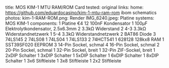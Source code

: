 title: MOS KIM-1 MTU RAM/ROM Card
tested: original
links:
    home: https://github.com/eduardocasino/kim-1-mtu-ram-rom
    ibom
    schematics
photos:
    kim-1-RAM-ROM.png: Render
    IMG_6240.jpeg: Platine
systems:
    MOS KIM-1
components:
    1 Platine €4
    12 100nF Kondensator
    1 100µF Elektrolytkondensator, 2.5x6.3mm
    2 3.3kΩ Widerstand
    2 4-3 3.3kΩ Widerstandnetzwerk
    1 5-4 3.3kΩ Widerstandnetzwerk
    2 BAT86 Diode
    3 74LS145
    2 74LS08
    1 74LS04
    1 74LS133
    2 74HCT541
    1 628128 128kx8 RAM
    1 SST39SF020 EEPROM
    3 14-Pin Sockel, schmal
    4 16-Pin Sockel, schmal
    2 20-Pin Sockel, schmal
    1 32-Pin Sockel, breit
    1 32-Pin ZIF-Sockel, breit
    1 2xDIP Schalter
    1 3xDIP Schalter
    1 5xDIP Schalter
    1 6xDIP Schalter
    1 8xDIP Schalter
    1 3x6 Stiftleiste
    1 3x8 Stiftleiste
    1 2x2 Stiftleiste


